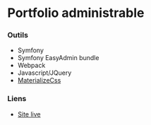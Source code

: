 # Portfolio administrable

### Outils
- Symfony
- Symfony EasyAdmin bundle
- Webpack
- Javascript/JQuery
- [MaterializeCss](https://materializecss.com/)

### Liens

- [Site live](https://charlottesaidi.fr)  
